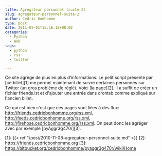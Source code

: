 ```yaml
---
title: Agrégateur personnel (suite 2)
slug: agregateur-personnel-suite-2
author: Cédric Bonhomme
type: post
date: 2011-09-01T15:16:15+00:00
categories:
  - Python
  - Web
tags:
  - python
  - rss
  - twitter

---
```

Ce site agrège de plus en plus d'informations.
Le petit script présenté par [ce billet][1] me permet maintenant de suivre certaines
personnes sur Twitter (un gros problème de réglé). Voici [la page][2]. Il a suffit de
créer un fichier friends.lst et d'ajouter une entrée dans crontab comme expliqué sur
l'ancien billet.

Ce qui est bien c'est que ces pages sont liées à des flux:
<http://friends.cedricbonhomme.org/rss.xml>,
<http://feeds.cedricbonhomme.org/rss.xml>,
<http://firehose.cedricbonhomme.org/rss.xml>.
On peut donc les agréger avec par exemple [pyAggr3g470r][3].

 [1]: {{< ref "/post/2010-11-08-agregateur-personnel-suite.md" >}}
 [2]: https://friends.cedricbonhomme.org
 [3]: https://bitbucket.org/cedricbonhomme/pyaggr3g470r/wiki/Home
